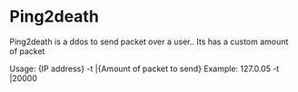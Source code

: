 # Ping2death
Ping2death is a ddos to send packet over a user.. Its has a custom amount of packet

Usage:
{IP address} -t |{Amount of packet to send}
Example:
127.0.05 -t |20000
